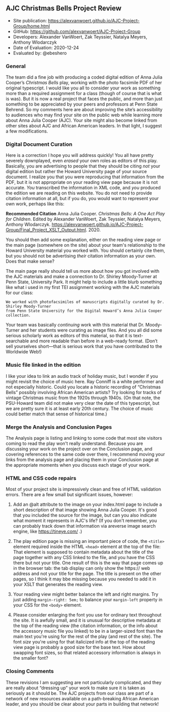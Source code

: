 ## AJC Christmas Bells Project Review


* Site publication: <https://alexvanwoert.github.io/AJC-Project-Group/home.html>
* GitHub: <https://github.com/alexvanwoert/AJC-Project-Group>
* Developers: Alexander VanWoert, Zak Teyssier, Natalya Meyers, Anthony Wlodarczyk
* Date of Evaluation: 2020-12-24
* Evaluated by: @ebeshero

### General
The team did a fine job with producing a coded digital edition of Anna Julia Cooper’s *Christmas Bells* play, working with the photo facsimile PDF of her original typescript. I would like you all to consider your work as something more than a required assignment for a class (though of course that is what is was). But it is now a real project that faces the public, and more than just something to be appreciated by your peers and professors at Penn State Behrend. So my comments here are about improving the site’s accessibility to audiences who may find your site on the public web while learning more about Anna Julia Cooper (AJC). Your site might also become linked from other sites about AJC and African American leaders. In that light, I suggest a few modifications.

### Digital Document Curation
Here is a correction I hope you will address quickly! You all have pretty severely downplayed, even *erased* your own roles as editors of this play. Basically, you are advertising to people that they should be citing *not* your digital edition but rather the Howard University page of your source document. I realize you that you were reproducing that information from the PDF, but it is not appropriate on your reading view page because it is not accurate. *You* transcribed the information in XML code, and *you* produced the edition we are reading on this website. You do not need to provide citation information at all, but if you do, you would want to represent your own work, perhaps like this:

**Recommended Citation**
Anna Julia Cooper. *Christmas Bells: A One Act Play for Children*. Edited by Alexander VanWoert, Zak Teyssier, Natalya Meyers, Anthony Wlodarczyk. <https://alexvanwoert.github.io/AJC-Project-Group/Final_Project_XSLT_Output.html>. 2020. 

You should then add some explanation, either on the reading view page or the main page (somewhere on the site) about your team's relationship to the Howard University material you worked with. You should certainly cite them, but you should not be advertising *their* citation information as your own. Does that make sense?

The main page really should tell us more about how you got involved with the AJC materials and make a connection to Dr. Shirley Moody-Turner at Penn State, University Park. It might help to include a little blurb something like what i used in my first TEI assignment working with the AJC materials for our class: 
```
We worked with photofacsimiles of manuscripts digitally curated by Dr. Shirley Moody-Turner
from Penn State University for the Digital Howard’s Anna Julia Cooper collection. 
```
Your team was basically *continuing* work with this material that Dr. Moody-Turner and her students were curating as image files. And you all did some serious scholarly work as editors of this material, so that it is text-searchable and more readable than before in a web-ready format. (Don’t sell yourselves short—that is serious work that you have contributed to the Worldwide Web!)

### Music file linked in the edition
I like your idea to link an audio track of holiday music, but I wonder if you might revisit the choice of music here. Ray Conniff is a white performer and not especially historic. Could you locate a historic recording of “Christmas Bells” possibly involving African American artists? Try looking for tracks of vintage Christmas music from the 1920s through 1940s. (On that note, the PSU-Howard team did not make very clear the date of this typescript, but we are pretty sure it is at least early 20th century. The choice of music could better match that sense of historical time.)

### Merge the Analysis and Conclusion Pages
The Analysis page is listing and linking to some code that most site visitors coming to read the play won't really understand. Because you are discussing your work on the project over on the Conclusion page, and covering references to the same code over there, I recommend moving your links from the analysis page and placing them in your Conclusion page at the appropriate moments when you discuss each stage of your work. 

### HTML and CSS code repairs
Most of your project site is impressively clean and free of HTML validation errors. There are a few small but significant issues, however:

1. Add an @alt attribute to the image on your index.html page to include a short description of that image showing Anna Julia Cooper. It's good that you included the source for the image, but can you also indicate what moment it represents in AJC's life? (If you don't remember, you can probably track down that information via areverse image search engine, like https://tineye.com/ .) 

2. The play edition page is missing an important piece of code, the `<title>` element required inside the HTML `<head>` element at the top of the file: That element is supposed to contain metadata about the title of the page together with any CSS linked to the file, and you have the CSS there but not your title. One result of this is the way that page comes up in the browser tab: the tab display can only show the https:// web address and not your title for the page. The title is present on the other pages, so I think it may bbe missing because you needed to add it in your XSLT that generates the reading view. 

3. Your reading view might better balance the left and right margins. Try just adding `margin-right: 5em;` to balance your `margin-left` property in your CSS for the `<body>` element. 

3. Please consider enlarging the font you use for ordinary text throughout the site. It is awfully small, and it is unusual for descriptive metadata at the top of the reading view (the citation information, or the info about the accessory music file you linked) to be in a larger-sized font than the main text you're using for the rest of the play (and rest of the site). The font *size* you're using for that italicized info at the top of the reading view page is probably a good size for the base text. How about swapping font sizes, so that related accessory information is always in the smaller font?

### Closing Comments
These revisions I am suggesting are not particularly complicated, and they are really about “dressing up” your work to make sure it is taken as seriously as it should be. The AJC projects from our class are part of a network of new resources available on a path-breaking African American leader, and you should be clear about your parts in building that network! 